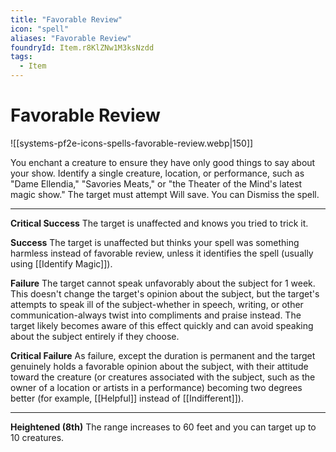 ```yaml
---
title: "Favorable Review"
icon: "spell"
aliases: "Favorable Review"
foundryId: Item.r8KlZNw1M3ksNzdd
tags:
  - Item
---
```


# Favorable Review
![[systems-pf2e-icons-spells-favorable-review.webp|150]]

You enchant a creature to ensure they have only good things to say about your show. Identify a single creature, location, or performance, such as "Dame Ellendia," "Savories Meats," or "the Theater of the Mind's latest magic show." The target must attempt Will save. You can Dismiss the spell.

* * *

**Critical Success** The target is unaffected and knows you tried to trick it.

**Success** The target is unaffected but thinks your spell was something harmless instead of favorable review, unless it identifies the spell (usually using [[Identify Magic]]).

**Failure** The target cannot speak unfavorably about the subject for 1 week. This doesn't change the target's opinion about the subject, but the target's attempts to speak ill of the subject-whether in speech, writing, or other communication-always twist into compliments and praise instead. The target likely becomes aware of this effect quickly and can avoid speaking about the subject entirely if they choose.

**Critical Failure** As failure, except the duration is permanent and the target genuinely holds a favorable opinion about the subject, with their attitude toward the creature (or creatures associated with the subject, such as the owner of a location or artists in a performance) becoming two degrees better (for example, [[Helpful]] instead of [[Indifferent]]).

* * *

**Heightened (8th)** The range increases to 60 feet and you can target up to 10 creatures.
